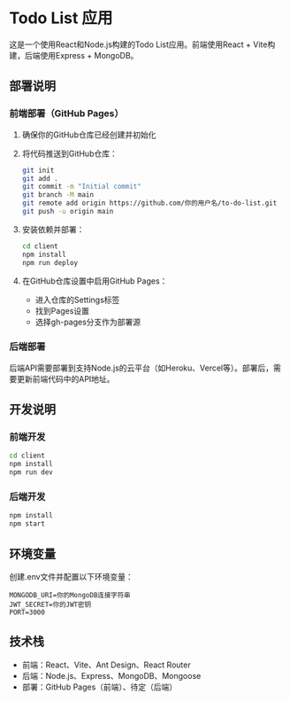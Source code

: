 # Todo List 应用

这是一个使用React和Node.js构建的Todo List应用。前端使用React + Vite构建，后端使用Express + MongoDB。

## 部署说明

### 前端部署（GitHub Pages）

1. 确保你的GitHub仓库已经创建并初始化
2. 将代码推送到GitHub仓库：
   ```bash
   git init
   git add .
   git commit -m "Initial commit"
   git branch -M main
   git remote add origin https://github.com/你的用户名/to-do-list.git
   git push -u origin main
   ```

3. 安装依赖并部署：
   ```bash
   cd client
   npm install
   npm run deploy
   ```

4. 在GitHub仓库设置中启用GitHub Pages：
   - 进入仓库的Settings标签
   - 找到Pages设置
   - 选择gh-pages分支作为部署源

### 后端部署

后端API需要部署到支持Node.js的云平台（如Heroku、Vercel等）。部署后，需要更新前端代码中的API地址。

## 开发说明

### 前端开发

```bash
cd client
npm install
npm run dev
```

### 后端开发

```bash
npm install
npm start
```

## 环境变量

创建.env文件并配置以下环境变量：

```
MONGODB_URI=你的MongoDB连接字符串
JWT_SECRET=你的JWT密钥
PORT=3000
```

## 技术栈

- 前端：React、Vite、Ant Design、React Router
- 后端：Node.js、Express、MongoDB、Mongoose
- 部署：GitHub Pages（前端）、待定（后端）